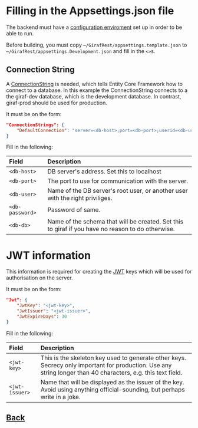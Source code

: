 # Filling in the Appsettings.json file

The backend must have a [configuration enviroment](https://docs.microsoft.com/da-dk/aspnet/core/fundamentals/configuration/index?view=aspnetcore-2.2) set up in order to be able to run.

Before building, you must copy ```⋯/GirafRest/appsettings.template.json``` to ```⋯/GirafRest/appsettings.Development.json``` and fill in the ```<>```s.

## Connection String

A [ConnectionString](https://docs.microsoft.com/en-us/ef/core/miscellaneous/connection-strings) is needed, which tells Entity Core Framework how to connect to a database. In this example the ConnectionString connects to a the giraf-dev database, which is the development database. In contrast, giraf-prod should be used for production.

It must be on the form:

```json
"ConnectionStrings": {
    "DefaultConnection": "server=<db-host>;port=<db-port>;userid=<db-user>;password=<db-password>;database=<db-db>;Allow User Variables=True"
}
```

Fill in the following:

| Field | Description |
|:---|:---|
| ```<db-host>``` | DB server's address. Set this to localhost |
| ```<db-port>``` |	The port to use for communication with the server.| Default is 3306 so set it to this unless you specified otherwise during installation. |
| ```<db-user>``` | Name of the DB server's root user, or another user with the right priviliges. |
| ```<db-password>``` | Password of same. |
| ```<db-db>``` | Name of the schema that will be created. Set this to giraf if you have no reason to do otherwise.|

# JWT information

This information is required for creating the [JWT](https://jwt.io/) keys which will be used for authorisation on the server.

It must be on the form:

```json
"Jwt": {
    "JwtKey": "<jwt-key>",
    "JwtIssuer": "<jwt-issuer>",
    "JwtExpireDays": 30
}
```

Fill in the following:

| Field | Description |
| :-----|:------------|
|```<jwt-key>``` | This is the skeleton key used to generate other keys. Secrecy only important for production. Use any string longer than 40 characters, e.g. this text field.|
| ```<jwt-issuer>``` | Name that will be displayed as the issuer of the key. Avoid using anything official-sounding, but perhaps write in a joke.|

## [Back](index.md)